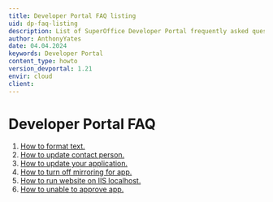 ```yaml
---
title: Developer Portal FAQ listing
uid: dp-faq-listing
description: List of SuperOffice Developer Portal frequently asked questions.
author: AnthonyYates
date: 04.04.2024
keywords: Developer Portal
content_type: howto
version_devportal: 1.21
envir: cloud
client:
---
```


# Developer Portal FAQ

1. [How to format text.][1]
1. [How to update contact person.][2]
1. [How to update your application.][3]
1. [How to turn off mirroring for app.][4]
1. [How to run website on IIS localhost.][5]
1. [How to unable to approve app.][6]

<!-- link reference -->

[1]: format-text.md
[2]: update-contact-person.md
[3]: update-app.md
[4]: turn-off-mirroring.md
[5]: run-website-on-iis-localhost.md
[6]: unable-to-approve-app.md
